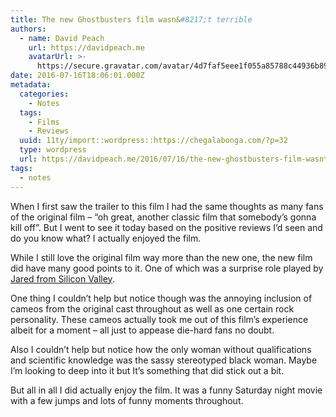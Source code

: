 ```yaml
---
title: The new Ghostbusters film wasn&#8217;t terrible
authors:
  - name: David Peach
    url: https://davidpeach.me
    avatarUrl: >-
      https://secure.gravatar.com/avatar/4d7faf5eee1f055a85788c44936b8995eaab6dfb004e7854ec747ccb272e91ee?s=96&d=mm&r=g
date: 2016-07-16T18:06:01.000Z
metadata:
  categories:
    - Notes
  tags:
    - Films
    - Reviews
  uuid: 11ty/import::wordpress::https://chegalabonga.com/?p=32
  type: wordpress
  url: https://davidpeach.me/2016/07/16/the-new-ghostbusters-film-wasnt-terrible/
tags:
  - notes
---
```

When I first saw the trailer to this film I had the same thoughts as many fans of the original film – “oh great, another classic film that somebody’s gonna kill off”. But I went to see it today based on the positive reviews I’d seen and do you know what? I actually enjoyed the film.

While I still love the original film way more than the new one, the new film did have many good points to it. One of which was a surprise role played by [Jared from Silicon Valley](https://www.buzzfeed.com/davids4ca892eac/14-reasons-everyone-loves-jared-dunn-from-hbos-s-16z4a).

One thing I couldn’t help but notice though was the annoying inclusion of cameos from the original cast throughout as well as one certain rock personality. These cameos actually took me out of this film’s experience albeit for a moment – all just to appease die-hard fans no doubt.

Also I couldn’t help but notice how the only woman without qualifications and scientific knowledge was the sassy stereotyped black woman. Maybe I’m looking to deep into it but It’s something that did stick out a bit.

But all in all I did actually enjoy the film. It was a funny Saturday night movie with a few jumps and lots of funny moments throughout.